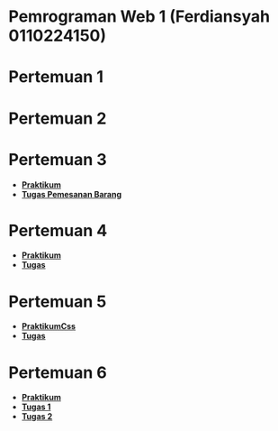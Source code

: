 # Pemrograman Web 1 (Ferdiansyah 0110224150)

# Pertemuan 1

# Pertemuan 2

# Pertemuan 3

- **[Praktikum](https://terpadu-nurul-fikri.github.io/pemweb_1/pertemuan3/Praktikum/index.html)**
- **[Tugas Pemesanan Barang](https://terpadu-nurul-fikri.github.io/pemweb_1/pertemuan3/tugas_pemesanan_barang/index.html)**

# Pertemuan 4

- **[Praktikum](https://terpadu-nurul-fikri.github.io/pemweb_1/pertemuan4/Praktikum/home.html)**
- **[Tugas](https://terpadu-nurul-fikri.github.io/pemweb_1/pertemuan4/tugas/index.html)**

# Pertemuan 5

- **[PraktikumCss](https://terpadu-nurul-fikri.github.io/pemweb_1/pertemuan5/Praktikum_css/index.html)**
- **[Tugas](https://terpadu-nurul-fikri.github.io/pemweb_1/pertemuan5/tugas/index.html)**

# Pertemuan 6

- **[Praktikum](https://terpadu-nurul-fikri.github.io/pemweb_1/pertemuan6/praktikum/cssbox1.html)**
- **[Tugas 1](https://terpadu-nurul-fikri.github.io/pemweb_1/pertemuan6/tugas_1/tugas.html)**
- **[Tugas 2](https://terpadu-nurul-fikri.github.io/pemweb_1/pertemuan6/tugas_2/tugas.html)**
